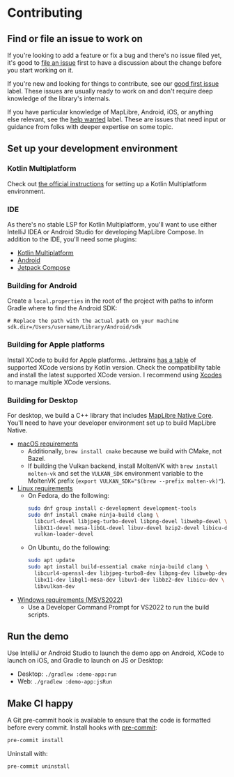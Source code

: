 # Contributing

## Find or file an issue to work on

If you're looking to add a feature or fix a bug and there's no issue filed yet,
it's good to
[file an issue](https://github.com/maplibre/maplibre-compose/issues/new/choose)
first to have a discussion about the change before you start working on it.

If you're new and looking for things to contribute, see our
[good first issue](https://github.com/maplibre/maplibre-compose/issues?q=is%3Aissue%20state%3Aopen%20label%3A%22good%20first%20issue%22)
label. These issues are usually ready to work on and don't require deep
knowledge of the library's internals.

If you have particular knowledge of MapLibre, Android, iOS, or anything else
relevant, see the
[help wanted](https://github.com/maplibre/maplibre-compose/issues?q=is%3Aissue%20state%3Aopen%20label%3A%22help%20wanted%22)
label. These are issues that need input or guidance from folks with deeper
expertise on some topic.

## Set up your development environment

### Kotlin Multiplatform

Check out
[the official instructions](https://www.jetbrains.com/help/kotlin-multiplatform-dev/multiplatform-setup.html)
for setting up a Kotlin Multiplatform environment.

### IDE

As there's no stable LSP for Kotlin Multiplatform, you'll want to use either
IntelliJ IDEA or Android Studio for developing MapLibre Compose. In addition to
the IDE, you'll need some plugins:

- [Kotlin Multiplatform](https://plugins.jetbrains.com/plugin/14936-kotlin-multiplatform)
- [Android](https://plugins.jetbrains.com/plugin/22989-android)
- [Jetpack Compose](https://plugins.jetbrains.com/plugin/18409-jetpack-compose)

### Building for Android

Create a `local.properties` in the root of the project with paths to inform
Gradle where to find the Android SDK:

```properties
# Replace the path with the actual path on your machine
sdk.dir=/Users/username/Library/Android/sdk
```

### Building for Apple platforms

Install XCode to build for Apple platforms. Jetbrains
[has a table](https://www.jetbrains.com/help/kotlin-multiplatform-dev/multiplatform-compatibility-guide.html#version-compatibility)
of supported XCode versions by Kotlin version. Check the compatibility table and
install the latest supported XCode version. I recommend using
[Xcodes](https://www.xcodes.app/) to manage multiple XCode versions.

### Building for Desktop

For desktop, we build a C++ library that includes
[MapLibre Native Core](https://maplibre.org/maplibre-native/docs/book/introduction.html).
You'll need to have your developer environment set up to build MapLibre Native.

- [macOS requirements](https://maplibre.org/maplibre-native/docs/book/platforms/macos/index.html)
  - Additionally, `brew install cmake` because we build with CMake, not Bazel.
  - If building the Vulkan backend, install MoltenVK with
    `brew install molten-vk` and set the `VULKAN_SDK` environment variable to
    the MoltenVK prefix (`export VULKAN_SDK="$(brew --prefix molten-vk)"`).
- [Linux requirements](https://maplibre.org/maplibre-native/docs/book/platforms/linux/index.html#requirements)
  - On Fedora, do the following:
    ```bash
    sudo dnf group install c-development development-tools
    sudo dnf install cmake ninja-build clang \
      libcurl-devel libjpeg-turbo-devel libpng-devel libwebp-devel \
      libX11-devel mesa-libGL-devel libuv-devel bzip2-devel libicu-devel \
      vulkan-loader-devel
    ```
  - On Ubuntu, do the following:
    ```bash
    sudo apt update
    sudo apt install build-essential cmake ninja-build clang \
      libcurl4-openssl-dev libjpeg-turbo8-dev libpng-dev libwebp-dev \
      libx11-dev libgl1-mesa-dev libuv1-dev libbz2-dev libicu-dev \
      libvulkan-dev
    ```
- [Windows requirements (MSVS2022)](https://maplibre.org/maplibre-native/docs/book/platforms/windows/build-msvc.html#prerequisites)
  - Use a Developer Command Prompt for VS2022 to run the build scripts.

## Run the demo

Use IntelliJ or Android Studio to launch the demo app on Android, XCode to
launch on iOS, and Gradle to launch on JS or Desktop:

- Desktop: `./gradlew :demo-app:run`
- Web: `./gradlew :demo-app:jsRun`

## Make CI happy

A Git pre-commit hook is available to ensure that the code is formatted before
every commit. Install hooks with [pre-commit](https://pre-commit.com/):

```bash
pre-commit install
```

Uninstall with:

```bash
pre-commit uninstall
```
